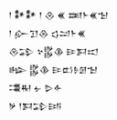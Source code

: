 <div class='block'>
<div class='line'>𒁹 𒀯𒀯 𒁹 𒊮 𒌍 𒌅𒈨𒌍𒈠</div>
<div class='line'>𒁹 𒅎𒋛𒁲 𒌓𒁺𒈨𒌍</div>
<div class='line'>𒊮𒁉 𒆳𒌵𒆠 𒄿𒁕𒀊</div>
<div class='line'>𒈗 𒌵𒆠 𒄿𒆗𒊩𒌆𒈠</div>
<div class='line'>𒃮𒊑 𒉡 𒌇𒅆</div>
<div class='line'>𒃻 𒁹𒁕𒁉𒅀</div>
</div>